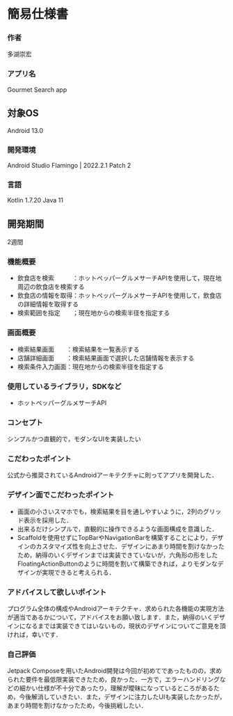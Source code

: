 # 簡易仕様書

### 作者
多湖崇宏

### アプリ名
Gourmet Search app

## 対象OS
Android 13.0

### 開発環境
Android Studio Flamingo | 2022.2.1 Patch 2

### 言語
Kotlin 1.7.20
Java 11

## 開発期間
2週間

### 機能概要
- 飲食店を検索　　　：ホットペッパーグルメサーチAPIを使用して，現在地周辺の飲食店を検索する
- 飲食店の情報を取得：ホットペッパーグルメサーチAPIを使用して，飲食店の詳細情報を取得する
- 検索範囲を指定　　；現在地からの検索半径を指定する

### 画面概要
- 検索結果画面　　：検索結果を一覧表示する
- 店舗詳細画面　　：検索結果画面で選択した店舗情報を表示する
- 検索条件入力画面：現在地からの検索半径を指定する

### 使用しているライブラリ，SDKなど
- ホットペッパーグルメサーチAPI

### コンセプト
シンプルかつ直観的で，モダンなUIを実装したい

### こだわったポイント
公式から推奨されているAndroidアーキテクチャに則ってアプリを開発した．

### デザイン面でこだわったポイント
- 画面の小さいスマホでも，検索結果を目を通しやすいように，2列のグリッド表示を採用した．
- 出来るだけシンプルで，直観的に操作できるような画面構成を意識した．
- Scaffoldを使用せずにTopBarやNavigationBarを構築することにより，デザインのカスタマイズ性を向上させた．デザインにあまり時間を割けなかったため，納得のいくデザインまでは実装できていないが，六角形の形をしたFloatingActionButtonのように時間を割いて構築できれば，よりモダンなデザインが実現できると考えられる．

### アドバイスして欲しいポイント
プログラム全体の構成やAndroidアーキテクチャ．求められた各機能の実現方法が適当であるかについて，アドバイスをお願い致します．また，納得のいくデザインになるまでは実装できてはいないもの，現状のデザインについてご意見を頂ければ，幸いです．

### 自己評価
Jetpack Composeを用いたAndroid開発は今回が初めてであったものの，求められた要件を最低限実装できたため，良かった．一方で，エラーハンドリングなどの細かい仕様が不十分であったり，理解が曖昧になっているところがあるため，今後解消していきたい．また，デザインに注力したUIも実装したかったが，あまり時間を割けなかったため，今後挑戦したい．
